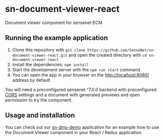 # sn-document-viewer-react
Document viewer component for sensenet ECM

## Running the example application

1. Clone this repository with ``git clone https://github.com/SenseNet/sn-document-viewer-react.git`` and open the created directory with ``cd sn-document-viewer-react``
1. Install the dependencies: ``npm install``
1. Start the development server with the ``npm run start`` command
1. You can open the app in your browser on the [http://localhost:8080/](http://localhost:8080/) address by default

You will need a preconfigured sensenet ^7.0.0 backend with preconfigured [CORS](https://community.sensenet.com/docs/cors/) settings and a document with generated previews and *open* permission to try the component.

## Usage and installation

You can check out our [sn-dms-demo](https://github.com/SenseNet/sn-dms-demo) application for an example how to use the Document Viewer component in your React / Redux application.